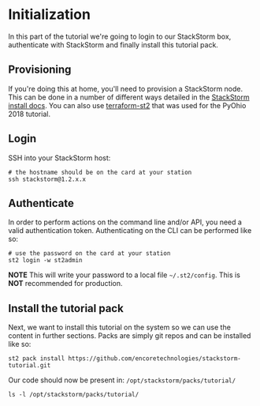 # Initialization

In this part of the tutorial we're going to login to our StackStorm box, 
authenticate with StackStorm and finally install this tutorial pack.

## Provisioning

If you're doing this at home, you'll need to provision a StackStorm node.
This can be done in a number of different ways detailed in the [StackStorm install docs](https://docs.stackstorm.com/install/index.html).
You can also use [terraform-st2](https://github.com/EncoreTechnologies/terraform-st2)
that was used for the PyOhio 2018 tutorial.

## Login

SSH into your StackStorm host:

```shell
# the hostname should be on the card at your station
ssh stackstorm@1.2.x.x
```

## Authenticate

In order to perform actions on the command line and/or API, you need a valid
authentication token. Authenticating on the CLI can be performed like so:

```shell
# use the password on the card at your station
st2 login -w st2admin
```

**NOTE** This will write your password to a local file `~/.st2/config`. This is
         **NOT** recommended for production.

## Install the tutorial pack

Next, we want to install this tutorial on the system so we can use the content
in further sections. Packs are simply git repos and can be installed like so:

```shell
st2 pack install https://github.com/encoretechnologies/stackstorm-tutorial.git
```

Our code should now be present in: `/opt/stackstorm/packs/tutorial/`

```shell
ls -l /opt/stackstorm/packs/tutorial/
```
